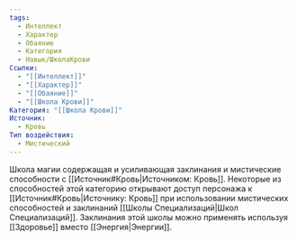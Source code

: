 ```yaml
---
tags:
  - Интеллект
  - Характер
  - Обаяние
  - Категория
  - Навык/ШколаКрови
Ссылки:
  - "[[Интеллект]]"
  - "[[Характер]]"
  - "[[Обаяние]]"
  - "[[Школа Крови]]"
Категория: "[[Школа Крови]]"
Источник:
  - Кровь
Тип воздействия:
  - Мистический
---
```

Школа магии содержащая и усиливающая заклинания и мистические способности с [[Источник#Кровь|Источником: Кровь]]. Некоторые из способностей этой категорию открывают доступ персонажа к [[Источник#Кровь|Источнику: Кровь]] при использовании мистических способностей и заклинаний [[Школы Специализаций|Школ Специализаций]]. Заклинания этой школы можно применять используя [[Здоровье]] вместо [[Энергия|Энергии]].